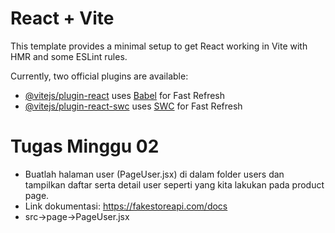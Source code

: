 # React + Vite

This template provides a minimal setup to get React working in Vite with HMR and some ESLint rules.

Currently, two official plugins are available:

- [@vitejs/plugin-react](https://github.com/vitejs/vite-plugin-react/blob/main/packages/plugin-react/README.md) uses [Babel](https://babeljs.io/) for Fast Refresh
- [@vitejs/plugin-react-swc](https://github.com/vitejs/vite-plugin-react-swc) uses [SWC](https://swc.rs/) for Fast Refresh

# Tugas Minggu 02
- Buatlah halaman user (PageUser.jsx) di dalam folder users dan tampilkan daftar serta detail user seperti yang kita lakukan pada product page.
- Link dokumentasi: https://fakestoreapi.com/docs
- src->page->PageUser.jsx


